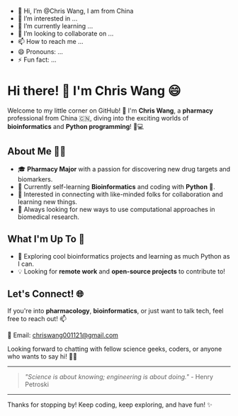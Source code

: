 - 👋 Hi, I’m @Chris Wang, I am from China
- 👀 I’m interested in ...
- 🌱 I’m currently learning ...
- 💞️ I’m looking to collaborate on ...
- 📫 How to reach me ...
- 😄 Pronouns: ...
- ⚡ Fun fact: ...

<!---
chriswang001121/chriswang001121 is a ✨ special ✨ repository because its `README.md` (this file) appears on your GitHub profile.
You can click the Preview link to take a look at your changes.
--->

# Hi there! 👋 I'm Chris Wang 😄

Welcome to my little corner on GitHub! 🚀 I'm **Chris Wang**, a **pharmacy** professional from China 🇨🇳, diving into the exciting worlds of **bioinformatics** and **Python programming**! 🧬💻

## About Me 🧑‍🔬
- 🎓 **Pharmacy Major** with a passion for discovering new drug targets and biomarkers.
- 🧠 Currently self-learning **Bioinformatics** and coding with **Python** 🐍.
- 💼 Interested in connecting with like-minded folks for collaboration and learning new things.
- 🔭 Always looking for new ways to use computational approaches in biomedical research.

## What I'm Up To 🧐
- 🌱 Exploring cool bioinformatics projects and learning as much Python as I can.
- 💡 Looking for **remote work** and **open-source projects** to contribute to!

## Let's Connect! 🌐
If you're into **pharmacology**, **bioinformatics**, or just want to talk tech, feel free to reach out! 📫

📧 Email: [chriswang001121@gmail.com](mailto:chriswang001121@gmail.com)

Looking forward to chatting with fellow science geeks, coders, or anyone who wants to say hi! 👋😎

---

> *"Science is about knowing; engineering is about doing."* - Henry Petroski

---

Thanks for stopping by! Keep coding, keep exploring, and have fun! ✨
